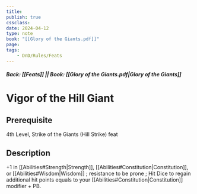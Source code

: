 ```yaml
---
title:
publish: true
cssclass:
date: 2024-04-12
type: note
book: "[[Glory of the Giants.pdf]]"
page: 
tags:
    - DnD/Rules/Feats
---
```


##### Back: [[Feats]] || Book: [[Glory of the Giants.pdf|Glory of the Giants]]

# Vigor of the Hill Giant


## Prerequisite 
4th Level, Strike of the Giants (Hill Strike) feat

## Description
+1 in [[Abilities#Strength|Strength]], [[Abilities#Constitution|Constitution]], or [[Abilities#Wisdom|Wisdom]] ; resistance to be prone ; Hit Dice to regain additional hit points equals to your [[Abilities#Constitution|Constitution]] modifier + PB.